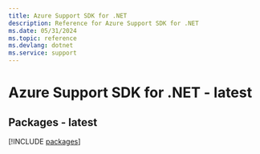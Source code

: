 ```yaml
---
title: Azure Support SDK for .NET
description: Reference for Azure Support SDK for .NET
ms.date: 05/31/2024
ms.topic: reference
ms.devlang: dotnet
ms.service: support
---
```

# Azure Support SDK for .NET - latest
## Packages - latest
[!INCLUDE [packages](support-index.md)]